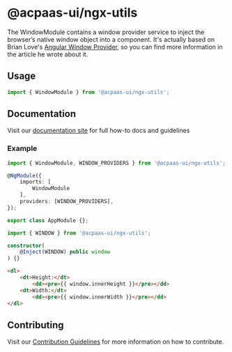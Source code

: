 # @acpaas-ui/ngx-utils

The WindowModule contains a window provider service to inject the browser’s native window object into a component.
It's actually based on Brian Love's [Angular Window Provider](https://brianflove.com/2018-01-11/angular-window-provider/), so you can find more information in the article he wrote about it.

## Usage

```typescript
import { WindowModule } from '@acpaas-ui/ngx-utils';
```

## Documentation

Visit our [documentation site](https://antwerp-ui.digipolis.be/) for full how-to docs and guidelines

### Example

```typescript
import { WindowModule, WINDOW_PROVIDERS } from '@acpaas-ui/ngx-utils';

@NgModule({
    imports: [
        WindowModule
    ],
    providers: [WINDOW_PROVIDERS],
});

export class AppModule {};
```

```typescript
import { WINDOW } from '@acpaas-ui/ngx-utils';
```

```typescript
constructor(
    @Inject(WINDOW) public window
) {}
```

```html
<dl>
    <dt>Height:</dt>
        <dd><pre>{{ window.innerHeight }}</pre></dd>
    <dt>Width:</dt>
        <dd><pre>{{ window.innerWidth }}</pre></dd>
</dl>
```

## Contributing

Visit our [Contribution Guidelines](../../../../../CONTRIBUTING.md) for more information on how to contribute.
